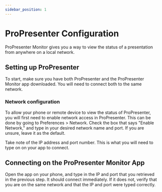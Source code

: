 ```yaml
---
sidebar_position: 1
---
```


# ProPresenter Configuration

ProPresenter Monitor gives you a way to view the status of a presentation from anywhere on a local network.

## Setting up ProPresenter

To start, make sure you have both ProPresenter and the ProPresenter Monitor app downloaded. You will need to connect both to the same network.

### Network configuration

To allow your phone or remote device to view the status of ProPresenter, you will first need to enable network access in ProPresenter. This can be done by going to Preferences > Network. Check the box that says "Enable Network," and type in your desired network name and port. If you are unsure, leave it as the default.

Take note of the IP address and port number. This is what you will need to type on on your app to connect.

## Connecting on the ProPresenter Monitor App

Open the app on your phone, and type in the IP and port that you retrieved in the previous step. It should connect immediately. If it does not, verify that you are on the same network and that the IP and port were typed correctly.
